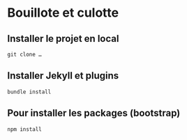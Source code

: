 # Bouillote et culotte

## Installer le projet en local
`git clone …`

## Installer Jekyll et plugins
`bundle install`

## Pour installer les packages (bootstrap)
`npm install`
